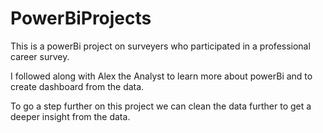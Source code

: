 # PowerBiProjects

This is a powerBi project on surveyers who participated in a professional career survey.

I followed along with Alex the Analyst to learn more about powerBi and to create dashboard from the data.

To go a step further on this project we can clean the data further to get a deeper insight from the data.
